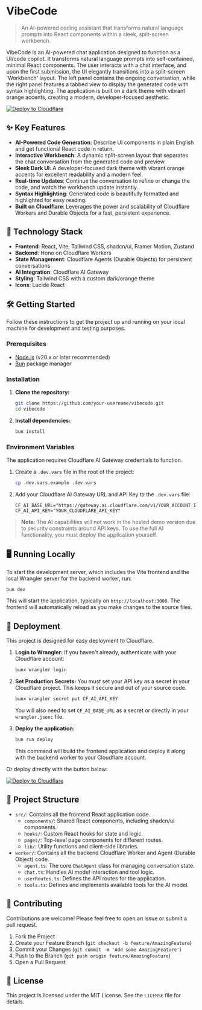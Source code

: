 # VibeCode

> An AI-powered coding assistant that transforms natural language prompts into React components within a sleek, split-screen workbench.

VibeCode is an AI-powered chat application designed to function as a UI/code copilot. It transforms natural language prompts into self-contained, minimal React components. The user interacts with a chat interface, and upon the first submission, the UI elegantly transitions into a split-screen 'Workbench' layout. The left panel contains the ongoing conversation, while the right panel features a tabbed view to display the generated code with syntax highlighting. The application is built on a dark theme with vibrant orange accents, creating a modern, developer-focused aesthetic.

[![Deploy to Cloudflare](https://deploy.workers.cloudflare.com/button)](https://deploy.workers.cloudflare.com/?url=https://github.com/ELO-Idou/generated-app-20251007-010326)

## ✨ Key Features

- **AI-Powered Code Generation**: Describe UI components in plain English and get functional React code in return.
- **Interactive Workbench**: A dynamic split-screen layout that separates the chat conversation from the generated code and preview.
- **Sleek Dark UI**: A developer-focused dark theme with vibrant orange accents for excellent readability and a modern feel.
- **Real-time Updates**: Continue the conversation to refine or change the code, and watch the workbench update instantly.
- **Syntax Highlighting**: Generated code is beautifully formatted and highlighted for easy reading.
- **Built on Cloudflare**: Leverages the power and scalability of Cloudflare Workers and Durable Objects for a fast, persistent experience.

## 🚀 Technology Stack

- **Frontend**: React, Vite, Tailwind CSS, shadcn/ui, Framer Motion, Zustand
- **Backend**: Hono on Cloudflare Workers
- **State Management**: Cloudflare Agents (Durable Objects) for persistent conversations
- **AI Integration**: Cloudflare AI Gateway
- **Styling**: Tailwind CSS with a custom dark/orange theme
- **Icons**: Lucide React

## 🛠️ Getting Started

Follow these instructions to get the project up and running on your local machine for development and testing purposes.

### Prerequisites

- [Node.js](https://nodejs.org/en/) (v20.x or later recommended)
- [Bun](https://bun.sh/) package manager

### Installation

1.  **Clone the repository:**
    ```bash
    git clone https://github.com/your-username/vibecode.git
    cd vibecode
    ```

2.  **Install dependencies:**
    ```bash
    bun install
    ```

### Environment Variables

The application requires Cloudflare AI Gateway credentials to function.

1.  Create a `.dev.vars` file in the root of the project:
    ```bash
    cp .dev.vars.example .dev.vars
    ```

2.  Add your Cloudflare AI Gateway URL and API Key to the `.dev.vars` file:
    ```
    CF_AI_BASE_URL="https://gateway.ai.cloudflare.com/v1/YOUR_ACCOUNT_ID/YOUR_GATEWAY_ID/openai"
    CF_AI_API_KEY="YOUR_CLOUDFLARE_API_KEY"
    ```

> **Note**: The AI capabilities will not work in the hosted demo version due to security constraints around API keys. To use the full AI functionality, you must deploy the application yourself.

## 🖥️ Running Locally

To start the development server, which includes the Vite frontend and the local Wrangler server for the backend worker, run:

```bash
bun dev
```

This will start the application, typically on `http://localhost:3000`. The frontend will automatically reload as you make changes to the source files.

## 🚀 Deployment

This project is designed for easy deployment to Cloudflare.

1.  **Login to Wrangler:**
    If you haven't already, authenticate with your Cloudflare account:
    ```bash
    bunx wrangler login
    ```

2.  **Set Production Secrets:**
    You must set your API key as a secret in your Cloudflare project. This keeps it secure and out of your source code.
    ```bash
    bunx wrangler secret put CF_AI_API_KEY
    ```
    You will also need to set `CF_AI_BASE_URL` as a secret or directly in your `wrangler.jsonc` file.

3.  **Deploy the application:**
    ```bash
    bun run deploy
    ```
    This command will build the frontend application and deploy it along with the backend worker to your Cloudflare account.

Or deploy directly with the button below:

[![Deploy to Cloudflare](https://deploy.workers.cloudflare.com/button)](https://deploy.workers.cloudflare.com/?url=https://github.com/ELO-Idou/generated-app-20251007-010326)

## 📂 Project Structure

-   `src/`: Contains all the frontend React application code.
    -   `components/`: Shared React components, including shadcn/ui components.
    -   `hooks/`: Custom React hooks for state and logic.
    -   `pages/`: Top-level page components for different routes.
    -   `lib/`: Utility functions and client-side libraries.
-   `worker/`: Contains all the backend Cloudflare Worker and Agent (Durable Object) code.
    -   `agent.ts`: The core `ChatAgent` class for managing conversation state.
    -   `chat.ts`: Handles AI model interaction and tool logic.
    -   `userRoutes.ts`: Defines the API routes for the application.
    -   `tools.ts`: Defines and implements available tools for the AI model.

## 🤝 Contributing

Contributions are welcome! Please feel free to open an issue or submit a pull request.

1.  Fork the Project
2.  Create your Feature Branch (`git checkout -b feature/AmazingFeature`)
3.  Commit your Changes (`git commit -m 'Add some AmazingFeature'`)
4.  Push to the Branch (`git push origin feature/AmazingFeature`)
5.  Open a Pull Request

## 📄 License

This project is licensed under the MIT License. See the `LICENSE` file for details.
